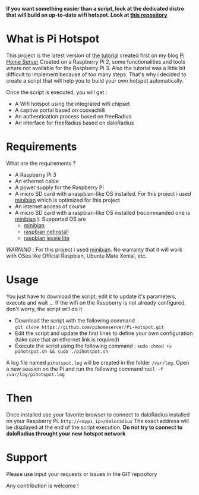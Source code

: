 
**If you want something easier than a script, look at the dedicated distro that will build an up-to-date wifi hotspot. 
Look at [this repository](https://github.com/pihomeserver/Kupiki-Hotspot)**


What is Pi Hotspot
==================

This project is the latest version of [the tutorial](http://www.pihomeserver.fr/2015/08/05/raspberry-pi-coovachilli-et-freeradius-pour-un-hotspot-wifi-avec-portail-captif/) created first on my blog [Pi Home Server](http://www.pihomeserver.fr)
Created on a Raspberry Pi 2, some functionalities and tools where not available for the Raspberry Pi 3. Also the tutorial was a little bit difficult to 
implement because of too many steps. That's why i decided to create a script that will help you to build your own hotspot automatically.

Once the script is executed, you will get :
- A Wifi hotspot using the integrated wifi chipset
- A captive portal based on coovachilli
- An authentication process based on freeRadius
- An interface for freeRadius based on daloRadius

Requirements
============

What are the requirements ?
- A Raspberry Pi 3
- An ethernet cable
- A power supply for the Raspberry Pi
- A micro SD card with a raspbian-like OS installed. For this project i used [minibian](https://minibianpi.wordpress.com/) which is optimized
for this project
- An internet access of course
- A micro SD card with a raspbian-like OS installed (recommanded one is [minibian](https://minibianpi.wordpress.com/) ). Supported OS are 
  - [minibian](https://minibianpi.wordpress.com/)
  - [raspbian netinstall](https://github.com/debian-pi/raspbian-ua-netinst)
  - [raspbian jessie lite](https://www.raspberrypi.org/downloads/raspbian/)

_WARNING_ : For this project i used [minibian](https://minibianpi.wordpress.com/). No warranty that it will work with OSes like Official Raspbian, Ubuntu Mate Xenial, etc.

Usage
=====

You just have to download the script, edit it to update it's parameters, execute and wait ... If the wifi on the Raspberry is not already configured, don't worry, the script will do it

- Download the script with the following command   
` git clone https://github.com/pihomeserver/Pi-Hotspot.git `
- Edit the script and update the first lines to define your own configuration (take care that an ethernet link is required)
- Execute the script using the following command :
` sudo chmod +x pihotspot.sh && sudo ./pihotspot.sh `

A log file named `pihotspot.log` will be created in the folder `/var/log`. Open a new session on the Pi and run the following command `tail -f /var/log/pihotspot.log`

Then
=====
Once installed use your favorite browser to connect to daloRadius installed on your Raspberry Pi. 
` http://<mypi_ip>/daloradius `
The exact address will be displayed at the end of the script execution.
**Do not try to connect to daloRadius throught your new hotspot network**

Support
=======

Please use input your requests or issues in the GIT repository 

Any contribution is welcome !
